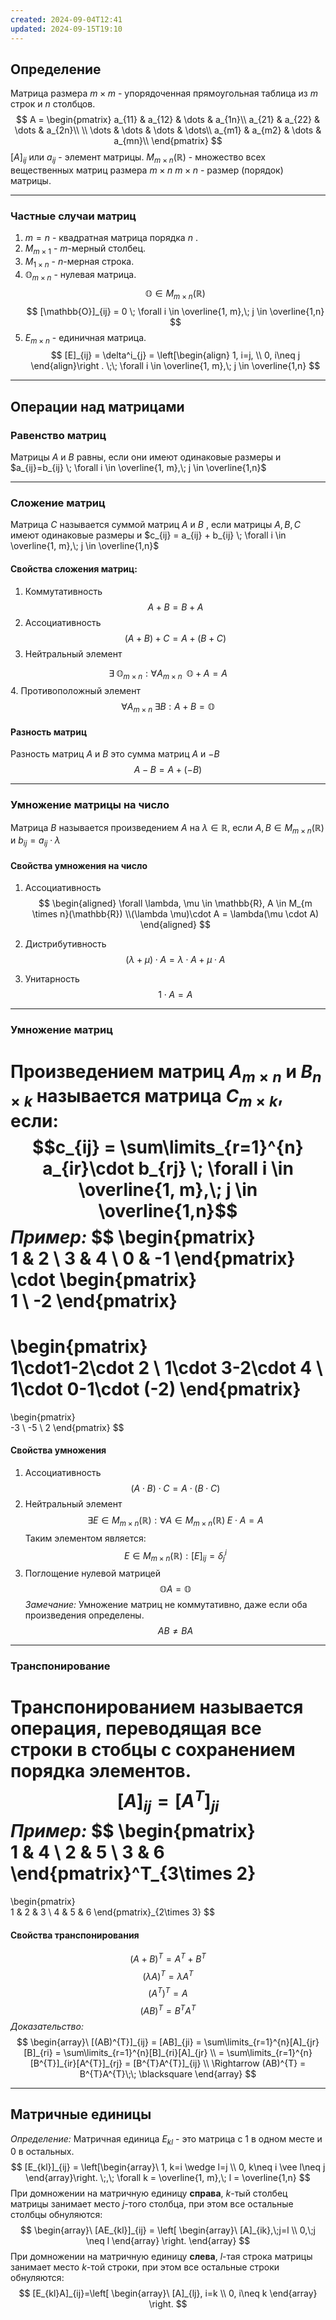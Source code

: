 ```yaml
---
created: 2024-09-04T12:41
updated: 2024-09-15T19:10
---
```

## Определение

 Матрица размера $m\times m$ - упорядоченная прямоугольная таблица из $m$ строк и $n$ столбцов.
$$
A = \begin{pmatrix}  
a_{11} & a_{12} & \dots & a_{1n}\\  
a_{21} & a_{22} & \dots & a_{2n}\\ \\
\dots & \dots & \dots & \dots\\  
a_{m1} & a_{m2} & \dots & a_{mn}\\  
\end{pmatrix}
$$
$[A]_{ij}$ или $a_{ij}$ - элемент матрицы.
$M_{m \times n}(\mathbb{R})$ - множество всех вещественных матриц размера $m\times n$ 
$m \times n$ - размер (порядок) матрицы.

---
### Частные случаи матриц

1. $m=n$ - квадратная матрица порядка $n$ .
2. $M_{m \times 1}$ - $m$-мерный столбец.
3. $M_{1 \times n}$ - $n$-мерная строка.
4. $\mathbb{O}_{m \times n}$ - нулевая матрица.
$$
\mathbb{O}\in M_{m \times n}(\mathbb{R})
$$
$$
[\mathbb{O}]_{ij} = 0 \; \forall i \in \overline{1, m},\; j \in \overline{1,n}
$$
5. $E_{m \times n}$ - единичная матрица.
$$
[E]_{ij} = \delta^i_{j} = \left[\begin{align}
1, i=j, \\
0, i\neq j
\end{align}\right . \;\; \forall i \in \overline{1, m},\; j \in \overline{1,n}
$$
---
## Операции над матрицами
### Равенство матриц

Матрицы $A$ и $B$ равны, если они имеют одинаковые размеры и $a_{ij}=b_{ij} \; \forall i \in \overline{1, m},\; j \in \overline{1,n}$ 

---
### Сложение матриц

Матрица $C$ называется суммой матриц $A$ и $B$ , если матрицы $A,B,C$ имеют одинаковые размеры и $c_{ij} = a_{ij} + b_{ij} \; \forall i \in \overline{1, m},\; j \in \overline{1,n}$

#### Свойства сложения матриц:

1. Коммутативность
$$
A+B=B+A
$$
2. Ассоциативность
$$
(A+B)+C = A+(B+C)
$$
3. Нейтральный элемент

$$
\exists \; \mathbb{O}_{m \times n} : \forall A_{m \times n} \;\; \mathbb{O} + A = A
$$
4. Противоположный элемент
$$
\forall A_{m \times n}\; \exists B : A+B=\mathbb{O}
$$

#### Разность матриц
Разность матриц $A$ и $B$ это сумма матриц $A$ и $-B$
$$
A-B =A+(-B)
$$

---
### Умножение матрицы на число
Матрица $B$ называется произведением $A$ на $\lambda \in \mathbb{R}$, если $A,B\in M_{m \times n}(\mathbb{R})$ и $b_{ij}=a_{ij}\cdot\lambda$

#### Свойства умножения на число
1. Ассоциативность
$$
\begin{aligned}
\forall \lambda, \mu \in \mathbb{R}, A \in M_{m \times n}(\mathbb{R}) \\(\lambda \mu)\cdot A = \lambda(\mu \cdot A)
\end{aligned}
$$
2. Дистрибутивность
$$
(\lambda + \mu)\cdot A = \lambda \cdot A+\mu \cdot A
$$

3. Унитарность
$$
1\cdot A = A
$$

---
### Умножение матриц

Произведением матриц $A_{m \times n}$ и $B_{n \times k}$ называется матрица $C_{m\times k}$, если:
$$c_{ij} = \sum\limits_{r=1}^{n} a_{ir}\cdot b_{rj} \; \forall i \in \overline{1, m},\; j \in \overline{1,n}$$ *Пример:*
$$
\begin{pmatrix}  
1 & 2  \\
3 & 4 \\
0 & -1
\end{pmatrix}
\cdot
\begin{pmatrix}  
1 \\
-2
\end{pmatrix}
=
\begin{pmatrix}  
1\cdot1-2\cdot 2 \\
1\cdot 3-2\cdot 4 \\
1\cdot 0-1\cdot (-2)
\end{pmatrix}
=
\begin{pmatrix}  
-3 \\
-5 \\
2
\end{pmatrix}
$$
#### Свойства умножения
1. Ассоциативность
$$
(A\cdot B)\cdot C = A\cdot(B\cdot C)
$$
2. Нейтральный элемент
$$
\exists E \in M_{m \times n}(\mathbb{R}) : \forall A \in M_{m \times n}(\mathbb{R}) \; E\cdot A =A
$$
	Таким элементом является:
$$
 E \in M_{m \times n}(\mathbb{R}) : [E]_{ij} = \delta^i_{j}
$$
3. Поглощение нулевой матрицей
$$
\mathbb{O} A = \mathbb{O}
$$
*Замечание:* Умножение матриц не коммутативно, даже если оба произведения определены.
$$
A B\neq BA
$$
---
### Транспонирование

Транспонированием называется операция, переводящая все строки в стобцы с сохранением порядка элементов.
$$
[A]_{ij}=[A^T]_{ji}
$$
*Пример:*
$$
\begin{pmatrix}  
1 & 4  \\
2 & 5 \\
3 & 6
\end{pmatrix}^T_{3\times 2}
=
\begin{pmatrix}  
1 & 2 & 3 \\
4 & 5 & 6
\end{pmatrix}_{2\times 3}
$$
#### Свойства транспонирования
$$
(A+B)^T=A^T+B^T
$$
$$
(\lambda A)^T=\lambda A^T
$$
$$
(A^T)^T=A
$$
$$
(AB)^T=B^TA^T
$$
*Доказательство:* 
$$
\begin{array}\
[(AB)^{T}]_{ij} = [AB]_{ji} = \sum\limits_{r=1}^{n}[A]_{jr}[B]_{ri} = \sum\limits_{r=1}^{n}[B]_{ri}[A]_{jr}  \\
= \sum\limits_{r=1}^{n}[B^{T}]_{ir}[A^{T}]_{rj} = [B^{T}A^{T}]_{ij} \\
\Rightarrow (AB)^{T} = B^{T}A^{T}\;\; \blacksquare
\end{array}
$$

---
## Матричные единицы

*Определение:* Матричная единица $E_{kl}$ - это матрица с $1$ в одном месте и $0$ в остальных.
$$
[E_{kl}]_{ij} = \left[\begin{array}\
1, k=i \wedge l=j \\
0, k\neq i \vee l\neq j
\end{array}\right. \;,\; \forall k = \overline{1, m},\; l = \overline{1,n}
$$
При домножении на матричную единицу **справа**, $k$-тый столбец матрицы занимает место $j$-того столбца, при этом все остальные столбцы обнуляются:
$$
\begin{array}\
[AE_{kl}]_{ij} = \left[
\begin{array}\
[A]_{ik},\;j=l \\
0,\;j \neq l
\end{array}
\right.
\end{array}
$$
При домножении на матричную единицу **слева**, $l$-тая строка матрицы занимает место $k$-той строки, при этом все остальные строки обнуляются:
$$
[E_{kl}A]_{ij}=\left[
\begin{array}\
[A]_{lj}, i=k \\
0, i\neq k
\end{array}
\right.
$$

